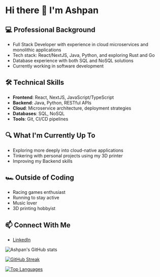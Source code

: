 # Hi there 👋 I'm Ashpan

## 💻 Professional Background
- Full Stack Developer with experience in cloud microservices and monolithic applications
- Tech stack: React/NextJS, Java, Python, and exploring Rust and Go
- Database experience with both SQL and NoSQL solutions
- Currently working in software development

## 🛠️ Technical Skills
- **Frontend**: React, NextJS, JavaScript/TypeScript
- **Backend**: Java, Python, RESTful APIs
- **Cloud**: Microservice architecture, deployment strategies
- **Databases**: SQL, NoSQL
- **Tools**: Git, CI/CD pipelines

## 🔍 What I'm Currently Up To
- Exploring more deeply into cloud-native applications
- Tinkering with personal projects using my 3D printer
- Improving my Backend skills

## 🏎️ Outside of Coding
- Racing games enthusiast
- Running to stay active
- Music lover
- 3D printing hobbyist

## 📫 Connect With Me
- [LinkedIn](https://linkedin.com/in/ashpan)

![Ashpan's GitHub stats](https://github-readme-stats.vercel.app/api?username=ashpan&theme=nightowl)

[![GitHub Streak](https://github-readme-streak-stats.herokuapp.com/?user=ashpan&theme=nightowl)](https://git.io/streak-stats)

[![Top Languages](https://github-readme-stats.vercel.app/api/top-langs/?username=ashpan&layout=compact&theme=nightowl)](https://github.com/anuraghazra/github-readme-stats)

<!-- You might want to add:
- Links to notable projects
- GitHub contribution streak
- Top languages card
-->
